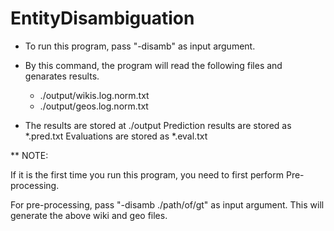 EntityDisambiguation
====================

- To run this program, pass "-disamb" as input argument.
- By this command, the program will read the following files and genarates results.
    - ./output/wikis.log.norm.txt 
    - ./output/geos.log.norm.txt
    
- The results are stored at ./output
    Prediction results are stored as *.pred.txt
    Evaluations are stored as *.eval.txt


** NOTE:

If it is the first time you run this program, you need to first perform Pre-processing.

For pre-processing, pass "-disamb ./path/of/gt" as input argument.
This will generate the above wiki and geo files.
